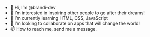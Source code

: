 - 👋 Hi, I’m @brandi-dev
- 👀 I’m interested in inspiring other people to go after their dreams!
- 🌱 I’m currently learning HTML, CSS, JavaScript
- 💞️ I’m looking to collaborate on apps that will change the world!
- 📫 How to reach me, send me a message. 

<!---
brandi-dev/brandi-dev is a ✨ special ✨ repository because its `README.md` (this file) appears on your GitHub profile.
You can click the Preview link to take a look at your changes.
--->
